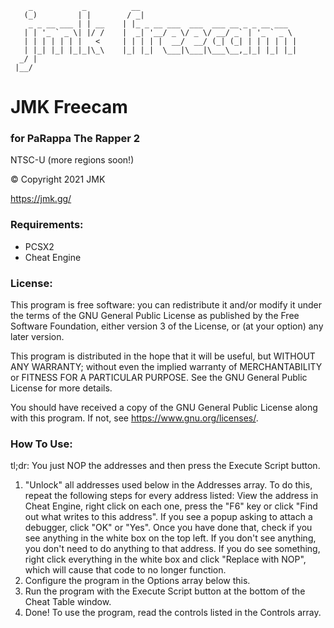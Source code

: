 
```
    _           _          __
   (_)         | |        / _|
    _ _ __ ___ | | __    | |_ _ __ ___  ___  ___ __ _ _ __ ___
   | | '_ ` _ \| |/ /    |  _| '__/ _ \/ _ \/ __/ _` | '_ ` _ \
   | | | | | | |   <     | | | | |  __/  __/ (_| (_| | | | | | |
   | |_| |_| |_|_|\_\    |_| |_|  \___|\___|\___\__,_|_| |_| |_|
  _/ |
 |__/
```

# JMK Freecam
### for PaRappa The Rapper 2

NTSC-U (more regions soon!)

© Copyright 2021 JMK

https://jmk.gg/

### Requirements:
- PCSX2
- Cheat Engine

### License:
This program is free software: you can redistribute it and/or modify
it under the terms of the GNU General Public License as published by
the Free Software Foundation, either version 3 of the License, or
(at your option) any later version.

This program is distributed in the hope that it will be useful,
but WITHOUT ANY WARRANTY; without even the implied warranty of
MERCHANTABILITY or FITNESS FOR A PARTICULAR PURPOSE.	See the
GNU General Public License for more details.

You should have received a copy of the GNU General Public License
along with this program.	If not, see <https://www.gnu.org/licenses/>.

### How To Use:
tl;dr: You just NOP the addresses and then press the Execute Script button.

1. "Unlock" all addresses used below in the Addresses array.
	To do this, repeat the following steps for every address listed:
	View the address in Cheat Engine, right click on each one,
	press the "F6" key or click "Find out what writes to this address".
	If you see a popup asking to attach a debugger, click "OK" or "Yes".
	Once you have done that, check if you see anything in the white box
	on the top left. If you don't see anything, you don't need to do anything
	to that address. If you do see something, right click everything in the
	white box and click "Replace with NOP", which will cause that code to
	no longer function.
2. Configure the program in the Options array below this.
3. Run the program with the Execute Script button at the bottom of the
	Cheat Table window.
4. Done! To use the program, read the controls listed in the Controls array.

